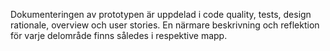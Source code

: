 
Dokumenteringen av prototypen är uppdelad i code quality, tests, design rationale, overview och user stories. En närmare beskrivning och reflektion för varje delområde finns således i respektive mapp. 